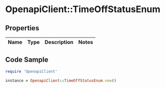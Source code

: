 # OpenapiClient::TimeOffStatusEnum

## Properties

Name | Type | Description | Notes
------------ | ------------- | ------------- | -------------

## Code Sample

```ruby
require 'OpenapiClient'

instance = OpenapiClient::TimeOffStatusEnum.new()
```


